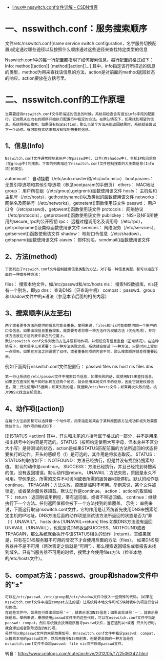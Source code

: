 

* [linux中 nsswitch.conf文件详解 - CSDN博客 ](http://blog.csdn.net/u011150719/article/details/42708469)

# 一、nsswithch.conf：服务搜索顺序 

文件/etc/nsswitch.conf(name service switch configuration，名字服务切换配置)规定通过哪些途径以及按照什么顺序通过这些途径来查找特定类型的信息

Nsswitch.conf中的每一行配置都指明了如何搜索信息，每行配置的格式如下： 
Info: method[[action]] [method[[action]]...] 
    其中，info指定该行所描述的信息的类型，method为用来查找该信息的方法，action是对前面的method返回状态的响应。action要放在方括号里。 

# 二、nsswitch.conf的工作原理 
    当需要提供nsswitch.conf文件所描述的信息的时候，系统将检查含有适当info字段的配置行。它按照从左向右的顺序开始执行配置行中指定的方法。在默认情况下，如果找到期望的信息，系统将停止搜索。如果没有指定action，那么当某个方法未能返回结果时，系统就会尝试下一个动作。有可能搜索结束都没有找到想要的信息。

## 1、信息(Info) 
    Nsswitch.conf文件通常控制着用户(在passwd中)、口令(在shadow中)、主机IP和组信息(在group中)的搜索。下面的列表描述了nsswitch.conf文件控制搜索的大多数信息(Info项)的类型。
automount：
自动挂载（/etc/auto.master和/etc/auto.misc）
bootparams：
无盘引导选项和其他引导选项（参见bootparam的手册页）
ethers：
MAC地址
group：
用户所在组（/etc/group),getgrent()函数使用该文件
hosts：
主机名和主机号（/etc/hosts)，gethostbyname()以及类似的函数使用该文件
networks：
网络名及网络号（/etc/networks)，getnetent()函数使用该文件
passwd：
用户口令（/etc/passwd)，getpwent()函数使用该文件
protocols：
网络协议（/etc/protocols），getprotoent()函数使用该文件
publickey：
NIS+及NFS所使用的secure_rpc的公开密钥
rpc：
远程过程调用名及调用号（/etc/rpc），getrpcbyname()及类似函数使用该文件
services：
网络服务（/etc/services），getservent()函数使用该文件
shadow：
映射口令信息（/etc/shadow），getspnam()函数使用该文件
aiases：
邮件别名，sendmail()函数使用该文件

## 2、方法(method) 
    下面列出了nsswich.conf文件控制搜索信息类型的方法，对于每一种信息类型，都可以指定下面的一种或多种方法：

files：
搜索本地文件，如/etc/passwd和/etc/hosts
nis：
搜索NIS数据库，nis还有一个别名，即yp
dns：
查询DNS（只查询主机）
compat：
passwd、group和shadow文件中的±语法（参见本节后面的相关内容）

## 3、搜索顺序(从左至右) 
    两个或者更多方法所提供的信息可能会重叠。举例来说，files和nis可能都提供同一个用户的口令信息。如果出现信息重叠现象，就需要考虑将哪一种方法作为权威方法（优先考虑），并将该方法放在方法列表中靠左的位置上。 
    默认nsswitch.conf文件列出的方法并没有动作项，并假设没有信息重叠（正常情况）。在这种情况下，搜索顺序无关紧要：当一种方法失败之后，系统就会尝试下一种方法，只是时间上受到一点损失。如果在方法之间设置了动作，或者重叠的项的内容不同，那么搜索顺序就变得重要起来。 

例如下面两行nsswitch.conf文件配置行： 
passwd files nis 
host nis files dns 

    第一行让系统在/etc/passwd文件中搜索口令信息，如果失败的话，就使用NIS来查找信息。如果正在查找的用户同时出现在这两个地方，就会使用本地文件中的信息，因此它就是权威信息。第二行先使用NIS搜索；如果失败的话，就搜索/etc/hosts文件；如果再次失败的话，核对DNS以找出主机信息。 

## 4、动作项([action]) 
    在每个方法后面都可以选择跟一个动作项，用来指定如果由于某种原因该方法成功抑或失败需要做些什么。动作项的格式如下： 
[[!]STATUS =action] 
    其中，开头和末尾的方括号属于格式的一部分，并不是用来指出括号中的内容是可选的。STATUS（按照约定使用大写字母，但本身并不区分大小写）是待测试的状态，action是如果STATUS匹配前面的方法所返回的状态将要执行的动作。开头的感叹号（!）是可选的，其作用是将状态取反。
STATUS：
STATUS的取值如下：
NOTFOUND：方法已经执行，但是并没有找到待搜索的值。 默认的动作是continue。
SUCCESS：方法已经执行，并且已经找到待搜索的值，没有返回错误。默认动作是return。
UNAVAIL：方法失败，原因是永久不可用。举例来说，所需的文件不可访问或者所需的服务器可能停机。默认的动作是continue。
TRYAGAIN：方法失败，原因是临时不可用。举例来说，某个文件被锁定，或者某台服务器超载。默认动作是continue。
action：
action的取值如下：
return：返回到调用例程，带有返回值，或者不带返回值。
continue：继续执行下一个方法。任何返回值都会被下一个方法找到的值覆盖。
示例：
举例来说，下面这行取自nsswitch.conf文件，它的作用是让系统首先使用DNS来搜索给定主机的IP地址。DNS方法后面的动作项是测试该方法所返回的状态是否为“非（!）UNAVAIL”。
hosts    dns [!UNAVAIL=return] files
如果DNS方法没有返回UNAVAIL（!UNAVAIL），也就是说DNS返回SUCCESS、NOTFOUND或者TRYAGAIN，那么系统就会执行与该STATUS相关的动作（return）。其结果就是，只有在DNS服务器不可用的情况下才会使用后面的方法（files）。
如果DNS服务器并不是不可用（两次否定之后就是“可用”），那么搜索返回域名或者报告未找到域名。只有当服务器不可用的时候，搜索才会使用files方法（检查本地的/etc/hosts文件）。

## 5、compat方法：passwd、group和shadow文件中的"±" 
    可以在/etc/passwd、/etc/group和/etc/shadow文件中放入一些特殊的代码，（如果在nsswitch.conf文件中指定compat方法的话）让系统将本地文件和NIS映射表中的项进行合并和修改。 
    在这些文件中，如果在行首出现加号'＋'，就表示添加NIS信息；如果出现减号'－'，就表示删除信息。举例来说，要想使用passwd文件中的这些代码，可以在nsswitch.conf文件中指定passwd: compat。然后系统就会按照顺序搜寻passwd文件，当它遇到以+或者 开头的行时，就会添加或者删除适当的NIS项。 
    虽然可以在passwd文件的末尾放置加号，在nsswitch.conf文件中指定passwd: compat，以搜索本地的passwd文件，然后再搜寻NIS映射表，但是更高效的一种方法是在nsswitch.conf文件中添加passwd: file nis而不修改passwd文件。

转自：http://www.cnblogs.com/cute/archive/2012/05/17/2506342.html
